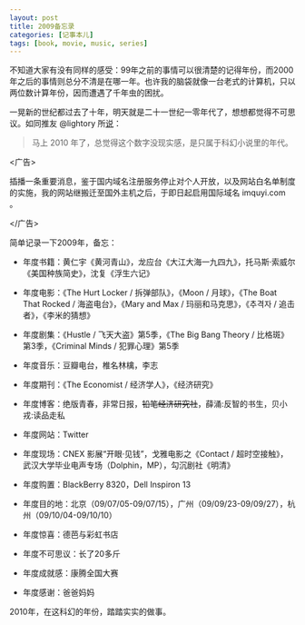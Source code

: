 ```yaml
---
layout: post
title: 2009备忘录
categories: [记事本儿]
tags: [book, movie, music, series]
---
```


不知道大家有没有同样的感受：99年之前的事情可以很清楚的记得年份，而2000年之后的事情则总分不清是在哪一年。也许我的脑袋就像一台老式的计算机，只以两位数计算年份，因而遭遇了千年虫的困扰。

一晃新的世纪都过去了十年，明天就是二十一世纪一零年代了，想想都觉得不可思议。如同推友 @lightory 所[说](https://twitter.com/lightory/status/7107566864)：

> 马上 2010 年了，总觉得这个数字没现实感，是只属于科幻小说里的年代。

<广告>

插播一条重要消息，鉴于国内域名注册服务停止对个人开放，以及网站白名单制度的实施，我的网站继搬迁至国外主机之后，于即日起启用国际域名 imquyi.com 。

</广告>

简单记录一下2009年，备忘：

- 年度书籍：黄仁宇《黄河青山》，龙应台《大江大海一九四九》，托马斯·索威尔《美国种族简史》，沈复《浮生六记》

- 年度电影：《The Hurt Locker / 拆弹部队》，《Moon / 月球》，《The Boat That Rocked / 海盗电台》，《Mary and Max / 玛丽和马克思》，《추격자 / 追击者》，《李米的猜想》

- 年度剧集：《Hustle / 飞天大盗》第5季，《The Big Bang Theory / 比格斑》第3季，《Criminal Minds / 犯罪心理》第5季

- 年度音乐：豆瓣电台，椎名林檎，李志

- 年度期刊：《The Economist / 经济学人》，《经济研究》

- 年度博客：绝版青春，非常日报，<strike>铅笔经济研究社</strike>，薛涌:反智的书生，贝小戎:读品走私

- 年度网站：Twitter

- 年度现场：CNEX 影展“开眼·见钱”，戈雅电影之《Contact / 超时空接触》，武汉大学毕业电声专场（Dolphin，MP），勾沉剧社《明清》

- 年度购置：BlackBerry 8320，Dell Inspiron 13

- 年度目的地：北京（09/07/05-09/07/15），广州（09/09/23-09/09/27），杭州（09/10/04-09/10/10）

- 年度惊喜：德芭与彩虹书店

- 年度不可思议：长了20多斤

- 年度成就感：康腾全国大赛

- 年度感谢：爸爸妈妈

2010年，在这科幻的年份，踏踏实实的做事。
